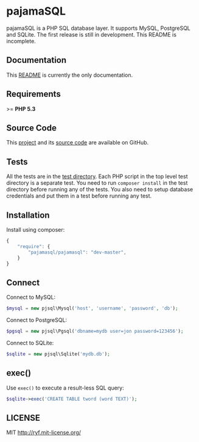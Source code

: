 # pajamaSQL

pajamaSQL is a PHP SQL database layer.
It supports MySQL, PostgreSQL and SQLite.
The first release is still in development.
This README is incomplete.

## Documentation

This [README](https://github.com/al-codepone/pajamaSQL/blob/master/README.md)
is currently the only documentation.

## Requirements

\>= **PHP 5.3**

## Source Code

This [project](https://github.com/al-codepone/pajamaSQL)
and its [source code](https://github.com/al-codepone/pajamaSQL/tree/master/src/pjsql)
are available on GitHub.

## Tests

All the tests are in the [test directory](https://github.com/al-codepone/pajamaSQL/tree/master/test).
Each PHP script in the top level test directory is a separate test.
You need to run `composer install` in the test directory before running any of the tests.
You also need to setup database credentials and put them in a test before running any test.

## Installation

Install using composer:

```javascript
{
    "require": {
        "pajamasql/pajamasql": "dev-master",
    }
}
```

## Connect

Connect to MySQL:

```php
$mysql = new pjsql\Mysql('host', 'username', 'password', 'db');
```

Connect to PostgreSQL:

```php
$pgsql = new pjsql\Pgsql('dbname=mydb user=jon password=123456');
```

Connect to SQLite:

```php
$sqlite = new pjsql\Sqlite('mydb.db');
```

## exec()

Use `exec()` to execute a result-less SQL query:

```php
$sqlite->exec('CREATE TABLE tword (word TEXT)');
```

## LICENSE

MIT <http://ryf.mit-license.org/>
